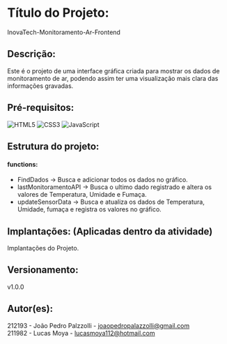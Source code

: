 # Título do Projeto: 
InovaTech-Monitoramento-Ar-Frontend

## Descrição: 
Este é o projeto de uma interface gráfica criada para mostrar os dados de monitoramento de ar, podendo assim ter uma visualização mais clara das informações gravadas.

## Pré-requisitos: 
![HTML5](https://img.shields.io/badge/html5-%23E34F26.svg?style=for-the-badge&logo=html5&logoColor=white)
![CSS3](https://img.shields.io/badge/css3-%231572B6.svg?style=for-the-badge&logo=css3&logoColor=white)
![JavaScript](https://img.shields.io/badge/javascript-%23323330.svg?style=for-the-badge&logo=javascript&logoColor=%23F7DF1E)

## Estrutura do projeto:
#### functions: 
- FindDados -> Busca e adicionar todos os dados no gráfico.
- lastMonitoramentoAPI -> Busca o ultimo dado registrado e altera os valores de Temperatura, Umidade e Fumaça.
- updateSensorData -> Busca e atualiza os dados de Temperatura, Umidade, fumaça e registra os valores no gráfico.

## Implantações: (Aplicadas dentro da atividade)
Implantações do Projeto.

## Versionamento:
v1.0.0

## Autor(es):
212193 - João Pedro Palzzolli - joaopedropalazzolli@gmail.com <br>
211982 - Lucas Moya - lucasmoya112@hotmail.com <br>
